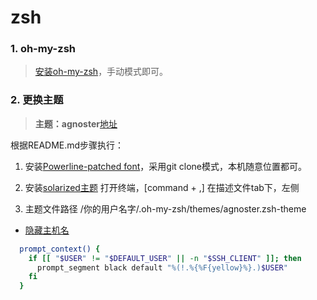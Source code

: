 # zsh

### 1. oh-my-zsh
> [安装oh-my-zsh](https://gitee.com/mirrors/oh-my-zsh#manual-installation)，手动模式即可。

### 2. 更换主题
> **主题：agnoster**[地址](https://github.com/agnoster/agnoster-zsh-theme)

根据README.md步骤执行：

1. 安装[Powerline-patched font](https://github.com/powerline/fonts)，采用git clone模式，本机随意位置都可。

2. 安装[solarized主题](https://ethanschoonover.com/solarized/)
  打开终端，[command + ,] 在描述文件tab下，左侧

3. 主题文件路径 /你的用户名字/.oh-my-zsh/themes/agnoster.zsh-theme
  + [隐藏主机名](https://github.com/agnoster/agnoster-zsh-theme/issues/39#issuecomment-307338817)
  ```zsh
    prompt_context() {
      if [[ "$USER" != "$DEFAULT_USER" || -n "$SSH_CLIENT" ]]; then
        prompt_segment black default "%(!.%{%F{yellow}%}.)$USER"
      fi
    }
  ```
